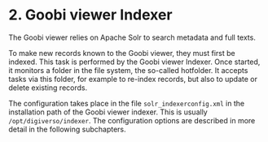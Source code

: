 # 2. Goobi viewer Indexer

The Goobi viewer relies on Apache Solr to search metadata and full texts. 

To make new records known to the Goobi viewer, they must first be indexed. This task is performed by the Goobi viewer Indexer. Once started, it monitors a folder in the file system, the so-called hotfolder. It accepts tasks via this folder, for example to re-index records, but also to update or delete existing records. 

The configuration takes place in the file `solr_indexerconfig.xml` in the installation path of the Goobi viewer indexer. This is usually `/opt/digiverso/indexer`. The configuration options are described in more detail in the following subchapters.

